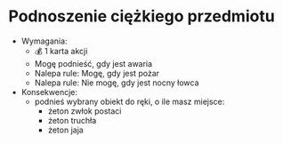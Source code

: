 # Podnoszenie ciężkiego przedmiotu

- Wymagania:
    - :moneybag: 1 karta akcji
    - Mogę podnieść, gdy jest awaria
    - Nalepa rule: Mogę, gdy jest pożar
    - Nalepa rule: Nie mogę, gdy jest nocny łowca
- Konsekwencje:
    - podnieś wybrany obiekt do ręki, o ile masz miejsce: 
        - żeton zwłok postaci
        - żeton truchła 
        - żeton jaja
